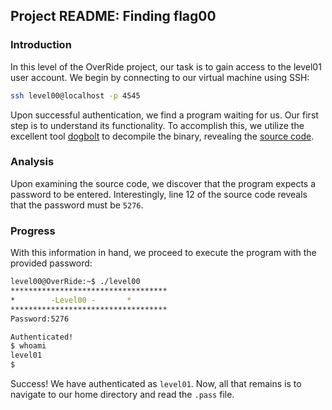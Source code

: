 ## Project README: Finding flag00

### Introduction
In this level of the OverRide project, our task is to gain access to the level01 user account. We begin by connecting to our virtual machine using SSH:

```sh
ssh level00@localhost -p 4545
```

Upon successful authentication, we find a program waiting for us. Our first step is to understand its functionality. To accomplish this, we utilize the excellent tool [dogbolt](https://dogbolt.org/) to decompile the binary, revealing the [source code](./source).

### Analysis

Upon examining the source code, we discover that the program expects a password to be entered. Interestingly, line 12 of the source code reveals that the password must be `5276`.

### Progress

With this information in hand, we proceed to execute the program with the provided password:

```sh
level00@OverRide:~$ ./level00 
***********************************
* 	     -Level00 -		  *
***********************************
Password:5276

Authenticated!
$ whoami
level01
$ 
```
Success! We have authenticated as `level01`. Now, all that remains is to navigate to our home directory and read the `.pass` file.